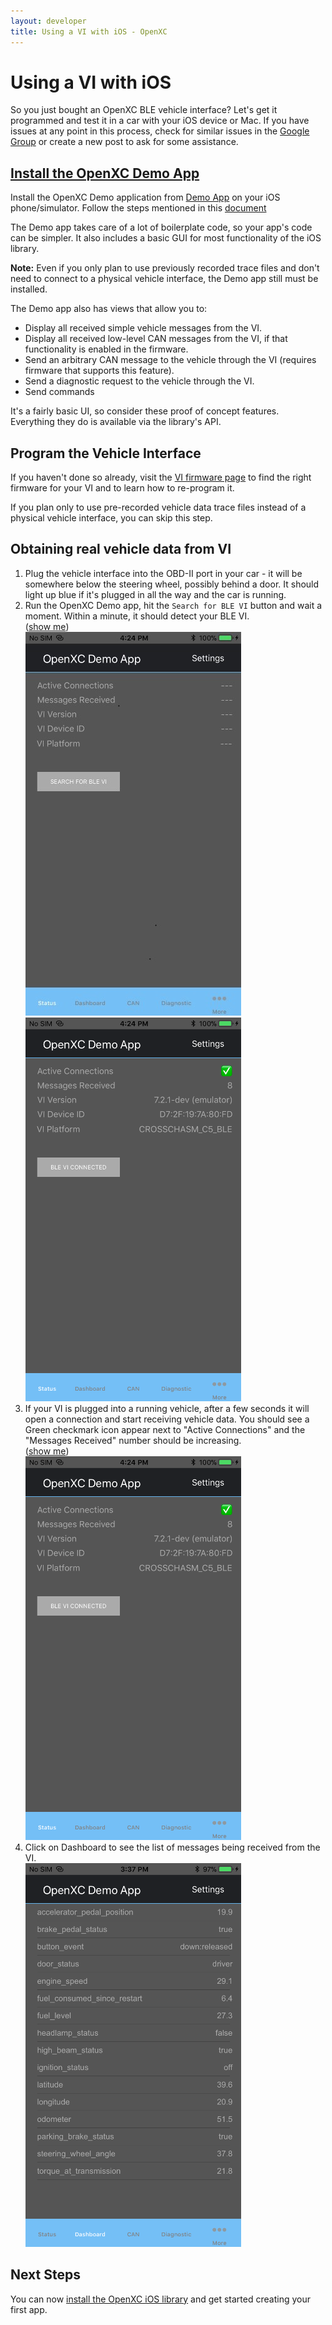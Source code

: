 ```yaml
---
layout: developer
title: Using a VI with iOS - OpenXC
---
```


<div class="page-header">
    <h1>Using a VI  with iOS</h1>
</div>

So you just bought an OpenXC BLE vehicle interface? Let's get it programmed and
test it in a car with your iOS device or Mac.
If you have issues at any point in this process, check for similar issues in the
[Google Group](http://groups.google.com/group/openxc) or create a new
post to ask for some assistance.

<h2 class="anchored" id="demoapp">
<a href="#demoapp">Install the OpenXC Demo App</a>
</h2>

Install the OpenXC Demo application from [Demo App](https://github.com/openxc/openxc-ios-app-demo) on your iOS phone/simulator. 
Follow the steps mentioned in this [document](https://github.com/openxc/openxc-ios-app-demo/blob/master/StepsToBuildOpenXCiOSFrameworkAndDemoApp.docx)

The Demo app takes care of a lot of boilerplate code, so your app's code can be
simpler. It also includes a basic GUI for most functionality of the iOS
library.

<div class="alert alert-danger">
<strong>Note:</strong> Even if you only plan to use previously recorded trace
files and don't need to connect to a physical vehicle interface, the Demo app
still must be installed.
</div>

The Demo app also has views that allow you to:

* Display all received simple vehicle messages from the VI.
* Display all received low-level CAN messages from the VI, if that
    functionality is enabled in the firmware.
* Send an arbitrary CAN message to the vehicle through the VI (requires firmware
    that supports this feature).
* Send a diagnostic request to the vehicle through the VI.
* Send commands

It's a fairly basic UI, so consider these proof of concept features. Everything
they do is available via the library's API.

## Program the Vehicle Interface

If you haven't done so already, visit the [VI firmware page](/vehicle-interface/firmware.html) to find the
right firmware for your VI and to learn how to re-program it.

If you plan only to use pre-recorded vehicle data trace files instead of a
physical vehicle interface, you can skip this step.

## Obtaining real vehicle data from VI

<ol>
<li>Plug the vehicle interface into the OBD-II port in your car - it will be
somewhere below the steering wheel, possibly behind a door. It should light up
blue if it's plugged in all the way and the car is running.</li>

<li>Run the OpenXC Demo app, hit the <code>Search for BLE VI</code>
button and wait a moment. Within a minute, it should detect your BLE VI. 
<br/>
(<a class="extra-screenshots-controls" href="#extra-inactive-enabler-screenshots">show me</a>)

<div class="extra-screenshots" id="extra-inactive-enabler-screenshots">
<img title="OpenXC Enabler App" alt="Enabler disconnected" src="/images/test-screenshots/iOS_BLE_notConnected.jpg"/>
<img title="OpenXC Enabler App" alt="Enabler pairing" src="/images/test-screenshots/iOS_BLE_Connected.png"/>
</div>

</li>

<li>If your VI is plugged into a running vehicle, after a few seconds it will
open a connection and start receiving vehicle data. You should see a Green checkmark
icon appear next to "Active Connections" and the "Messages Received" number
should be increasing.
<br/>
(<a class="extra-screenshots-controls" href="#extra-active-enabler-screenshots">show me</a>)

<div class="extra-screenshots" id="extra-active-enabler-screenshots">
<img title="OpenXC Enabler App" alt="Enabler connected" src="/images/test-screenshots/iOS_BLE_Connected.png"/>
</div>
</li>

<li>Click on Dashboard to see the list of messages being received from the VI.
<br/>
<img title="OpenXC Enabler App" alt="Enabler dashboard" src="/images/test-screenshots/iOS_Dashboard.png"/>
</li>
</ol>

<div class="page-header">
<h2>Next Steps</h2>
</div>

You can now [install the OpenXC iOS
library](/iOS/library-installation.html) and get started creating
your first app.

[demoapp-source]: https://github.com/openxc/openxc-ios-app-demo

